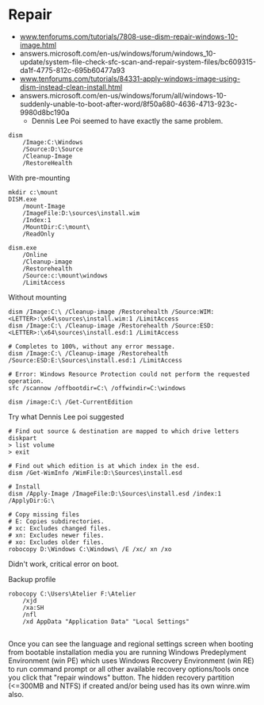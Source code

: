 # Repair
- www.tenforums.com/tutorials/7808-use-dism-repair-windows-10-image.html
- answers.microsoft.com/en-us/windows/forum/windows_10-update/system-file-check-sfc-scan-and-repair-system-files/bc609315-da1f-4775-812c-695b60477a93
- www.tenforums.com/tutorials/84331-apply-windows-image-using-dism-instead-clean-install.html
- answers.microsoft.com/en-us/windows/forum/all/windows-10-suddenly-unable-to-boot-after-word/8f50a680-4636-4713-923c-9980d8bc190a
	+ Dennis Lee Poi seemed to have exactly the same problem.


```
dism 
	/Image:C:\Windows
	/Source:D:\Source
	/Cleanup-Image
	/RestoreHealth 
```


With pre-mounting
```
mkdir c:\mount
DISM.exe 
	/mount-Image 
	/ImageFile:D:\sources\install.wim 
	/Index:1 
	/MountDir:C:\mount\ 
	/ReadOnly

dism.exe 
	/Online 
	/Cleanup-image 
	/Restorehealth 
	/Source:c:\mount\windows 
	/LimitAccess
```


Without mounting
```
dism /Image:C:\ /Cleanup-image /Restorehealth /Source:WIM:<LETTER>:\x64\sources\install.wim:1 /LimitAccess
dism /Image:C:\ /Cleanup-image /Restorehealth /Source:ESD:<LETTER>:\x64\sources\install.esd:1 /LimitAccess
```


```
# Completes to 100%, without any error message.
dism /Image:C:\ /Cleanup-image /Restorehealth /Source:ESD:E:\Sources\install.esd:1 /LimitAccess

# Error: Windows Resource Protection could not perform the requested operation.
sfc /scannow /offbootdir=C:\ /offwindir=C:\windows

dism /image:C:\ /Get-CurrentEdition
```


Try what Dennis Lee poi suggested
```
# Find out source & destination are mapped to which drive letters
diskpart
> list volume
> exit

# Find out which edition is at which index in the esd.
dism /Get-WimInfo /WimFile:D:\Sources\install.esd

# Install
dism /Apply-Image /ImageFile:D:\Sources\install.esd /index:1 /ApplyDir:G:\

# Copy missing files
# E: Copies subdirectories.
# xc: Excludes changed files.
# xn: Excludes newer files.
# xo: Excludes older files.
robocopy D:\Windows C:\Windows\ /E /xc/ xn /xo
```

Didn't work, critical error on boot.

Backup profile
```
robocopy C:\Users\Atelier F:\Atelier 
	/xjd
	/xa:SH
	/nfl
	/xd AppData "Application Data" "Local Settings"
```




##
Once you can see the language and regional settings screen when booting from bootable installation media you are running Windows Predeplyment Environment (win PE) which uses Windows Recovery Environment (win RE) to run command prompt or all other available recovery options/tools once you click that "repair windows" button. The hidden recovery partition (<=300MB and NTFS) if created and/or being used has its own winre.wim also. 